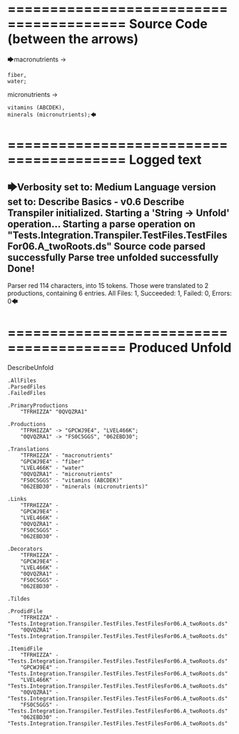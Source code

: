 ========================================
Source Code (between the arrows)
========================================

🡆macronutrients ->

    fiber,
    water;

micronutrients ->

    vitamins (ABCDEK),
    minerals (micronutrients);🡄

========================================
Logged text
========================================

🡆Verbosity set to: Medium
Language version set to: Describe Basics - v0.6
Describe Transpiler initialized.
Starting a 'String -> Unfold' operation...
Starting a parse operation on "Tests.Integration.Transpiler.TestFiles.TestFilesFor06.A_twoRoots.ds"
Source code parsed successfully
Parse tree unfolded successfully
Done!
------------------------
Parser red 114 characters, into 15 tokens.
Those were translated to 2 productions, containing 6 entries.
All Files: 1, Succeeded: 1, Failed: 0, Errors: 0🡄

========================================
Produced Unfold
========================================

DescribeUnfold

    .AllFiles
    .ParsedFiles
    .FailedFiles

    .PrimaryProductions
        "TFRHIZZA" "0QVQZRA1" 

    .Productions
        "TFRHIZZA" -> "GPCWJ9E4", "LVEL466K";
        "0QVQZRA1" -> "FS0C5GGS", "062EBD30";

    .Translations
        "TFRHIZZA" - "macronutrients"
        "GPCWJ9E4" - "fiber"
        "LVEL466K" - "water"
        "0QVQZRA1" - "micronutrients"
        "FS0C5GGS" - "vitamins (ABCDEK)"
        "062EBD30" - "minerals (micronutrients)"

    .Links
        "TFRHIZZA" - 
        "GPCWJ9E4" - 
        "LVEL466K" - 
        "0QVQZRA1" - 
        "FS0C5GGS" - 
        "062EBD30" - 

    .Decorators
        "TFRHIZZA" - 
        "GPCWJ9E4" - 
        "LVEL466K" - 
        "0QVQZRA1" - 
        "FS0C5GGS" - 
        "062EBD30" - 

    .Tildes

    .ProdidFile
        "TFRHIZZA" - "Tests.Integration.Transpiler.TestFiles.TestFilesFor06.A_twoRoots.ds"
        "0QVQZRA1" - "Tests.Integration.Transpiler.TestFiles.TestFilesFor06.A_twoRoots.ds"

    .ItemidFile
        "TFRHIZZA" - "Tests.Integration.Transpiler.TestFiles.TestFilesFor06.A_twoRoots.ds"
        "GPCWJ9E4" - "Tests.Integration.Transpiler.TestFiles.TestFilesFor06.A_twoRoots.ds"
        "LVEL466K" - "Tests.Integration.Transpiler.TestFiles.TestFilesFor06.A_twoRoots.ds"
        "0QVQZRA1" - "Tests.Integration.Transpiler.TestFiles.TestFilesFor06.A_twoRoots.ds"
        "FS0C5GGS" - "Tests.Integration.Transpiler.TestFiles.TestFilesFor06.A_twoRoots.ds"
        "062EBD30" - "Tests.Integration.Transpiler.TestFiles.TestFilesFor06.A_twoRoots.ds"

